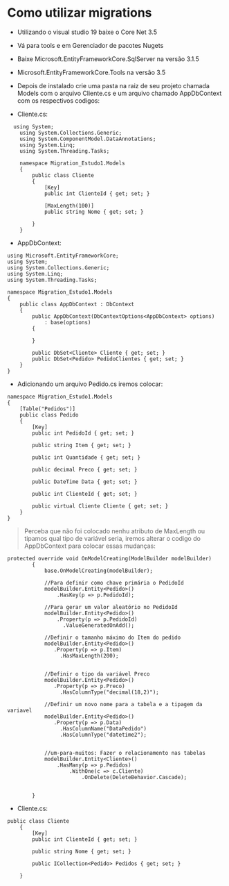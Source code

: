 # Como utilizar migrations

 - Utilizando o visual studio 19 baixe o Core Net 3.5
 - Vá para tools e em Gerenciador de pacotes Nugets
 - Baixe Microsoft.EntityFrameworkCore.SqlServer na versão 3.1.5
 - Microsoft.EntityFrameworkCore.Tools na versão 3.5

- Depois de instalado crie uma pasta na raiz de seu projeto chamada Models com o arquivo Cliente.cs e um arquivo chamado AppDbContext com os respectivos codigos:

- Cliente.cs:

```
  using System;
    using System.Collections.Generic;
    using System.ComponentModel.DataAnnotations;
    using System.Linq;
    using System.Threading.Tasks;

    namespace Migration_Estudo1.Models
    {
        public class Cliente
        {
            [Key]
            public int ClienteId { get; set; }

            [MaxLength(100)]
            public string Nome { get; set; }

        }
    }
```

- AppDbContext:

```
using Microsoft.EntityFrameworkCore;
using System;
using System.Collections.Generic;
using System.Linq;
using System.Threading.Tasks;

namespace Migration_Estudo1.Models
{
    public class AppDbContext : DbContext
    {
        public AppDbContext(DbContextOptions<AppDbContext> options)
            : base(options)
        {

        }

        public DbSet<Cliente> Cliente { get; set; }
        public DbSet<Pedido> PedidoClientes { get; set; }
    }
}
```

- Adicionando um arquivo Pedido.cs iremos colocar:

```
namespace Migration_Estudo1.Models
{
    [Table("Pedidos")]
    public class Pedido
    {
        [Key]
        public int PedidoId { get; set; }

        public string Item { get; set; }

        public int Quantidade { get; set; }

        public decimal Preco { get; set; }

        public DateTime Data { get; set; }

        public int ClienteId { get; set; }

        public virtual Cliente Cliente { get; set; }
    }
}
```

>Perceba que não foi colocado nenhu atributo de MaxLength ou tipamos qual tipo de variável seria, iremos alterar o codigo do AppDbContext para colocar essas mudanças:


```
protected override void OnModelCreating(ModelBuilder modelBuilder)
        {
            base.OnModelCreating(modelBuilder);

            //Para definir como chave primária o PedidoId
            modelBuilder.Entity<Pedido>()
                .HasKey(p => p.PedidoId);

            //Para gerar um valor aleatório no PedidoId
            modelBuilder.Entity<Pedido>()
                .Property(p => p.PedidoId)
                  .ValueGeneratedOnAdd();
            
            //Definir o tamanho máximo do Item do pedido
            modelBuilder.Entity<Pedido>()
               .Property(p => p.Item)
                 .HasMaxLength(200);


            //Definir o tipo da variável Preco
            modelBuilder.Entity<Pedido>()
               .Property(p => p.Preco)
                 .HasColumnType("decimal(18,2)");

            //Definir um novo nome para a tabela e a tipagem da variavel
            modelBuilder.Entity<Pedido>()
               .Property(p => p.Data)
                 .HasColumnName("DataPedido")
                 .HasColumnType("datetime2");


            //um-para-muitos: Fazer o relacionamento nas tabelas
            modelBuilder.Entity<Cliente>()
                .HasMany(p => p.Pedidos)
                    .WithOne(c => c.Cliente)
                        .OnDelete(DeleteBehavior.Cascade);


        }
```

- Cliente.cs:

```
public class Cliente
    {
        [Key]
        public int ClienteId { get; set; }

        public string Nome { get; set; }

        public ICollection<Pedido> Pedidos { get; set; }

    }
```